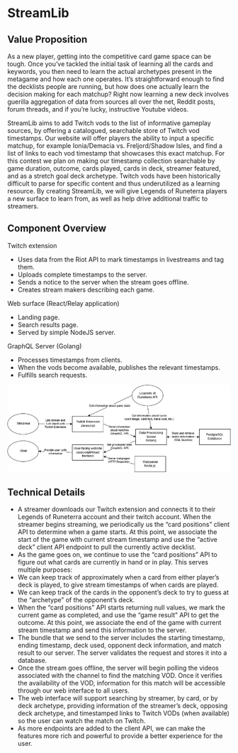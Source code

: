 # StreamLib

## Value Proposition
As a new player, getting into the competitive card game space can be tough. Once you’ve tackled the initial task of learning all the cards and keywords, you then need to learn the actual archetypes present in the metagame and how each one operates. It’s straightforward enough to find the decklists people are running, but how does one actually learn the decision making for each matchup? Right now learning a new deck involves guerilla aggregation of data from sources all over the net, Reddit posts, forum threads, and if you’re lucky, instructive Youtube videos.

StreamLib aims to add Twitch vods to the list of informative gameplay sources, by offering a catalogued, searchable store of Twitch vod timestamps. Our website will offer players the ability to input a specific matchup, for example Ionia/Demacia vs. Freljord/Shadow Isles, and find a list of links to each vod timestamp that showcases this exact matchup. For this contest we plan on making our timestamp collection searchable by game duration, outcome, cards played, cards in deck, streamer featured, and as a stretch goal deck archetype. Twitch vods have been historically difficult to parse for specific content and thus underutilized as a learning resource. By creating StreamLib, we will give Legends of Runeterra players a new surface to learn from, as well as help drive additional traffic to streamers.

## Component Overview
Twitch extension
- Uses data from the Riot API to mark timestamps in livestreams and tag them.
- Uploads complete timestamps to the server.
- Sends a notice to the server when the stream goes offline.
- Creates stream makers describing each game.

Web surface (React/Relay application)
- Landing page.
- Search results page.
- Served by simple NodeJS server.

GraphQL Server (Golang)
- Processes timestamps from clients.
- When the vods become available, publishes the relevant timestamps.
- Fulfills search requests.

![Component Diagram](https://www.github.com/BenDrews/StreamLib/blob/master/images/componentDiagram.png)

## Technical Details
- A streamer downloads our Twitch extension and connects it to their Legends of Runeterra account and their twitch account.
When the streamer begins streaming, we periodically us the “card positions” client API to determine when a game starts. At this point, we associate the start of the game with current stream timestamp and use the “active deck” client API endpoint to pull the currently active decklist. 
- As the game goes on, we continue to use the “card positions” API to figure out what cards are currently in hand or in play. This serves multiple purposes:
- We can keep track of approximately when a card from either player’s deck is played, to give stream timestamps of when cards are played.
- We can keep track of the cards in the opponent’s deck to try to guess at the “archetype” of the opponent’s deck.
- When the “card positions” API starts returning null values, we mark the current game as completed, and use the “game result” API to get the outcome. At this point, we associate the end of the game with current stream timestamp and send this information to the server.
- The bundle that we send to the server includes the starting timestamp, ending timestamp, deck used, opponent deck information, and match result to our server. The server validates the request and stores it into a database.
- Once the stream goes offline, the server will begin polling the videos associated with the channel to find the matching VOD. Once it verifies the availability of the VOD, information for this match will be accessible through our web interface to all users. 
- The web interface will support searching by streamer, by card, or by deck archetype, providing information of the streamer’s deck, opposing deck archetype, and timestamped links to Twitch VODs (when available) so the user can watch the match on Twitch.
- As more endpoints are added to the client API, we can make the features more rich and powerful to provide a better experience for the user.
